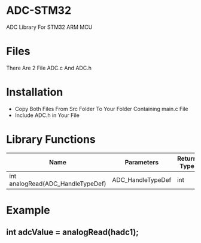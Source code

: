 # ADC-STM32

ADC Library For STM32 ARM MCU

# Files

There Are 2 File ADC.c And ADC.h

# Installation

 - Copy Both Files From Src Folder To Your Folder Containing main.c File
- Include ADC.h in Your File 
# Library Functions

|Name            |Parameters                     |Return Type                         |
|----------------|-------------------------|-----------------|
int analogRead(ADC_HandleTypeDef)|ADC_HandleTypeDef|int
# Example
## int adcValue = analogRead(hadc1);
